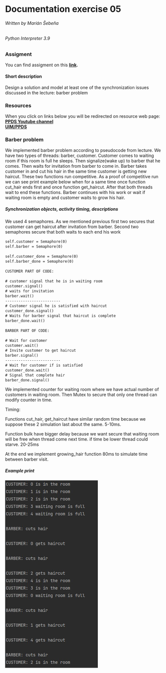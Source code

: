 # Documentation exercise 05
###### Written by Marián Šebeňa
###### Python Interpreter 3.9
### Assigment 
You can find assigment on this  **[link](https://uim.fei.stuba.sk/i-ppds/6-cvicenie-menej-klasicke-synchronizacne-problemy/).** 
#### Short description 
Design a solution and model at least one of the synchronization issues discussed in the lecture:
barber problem
### Resources
When you click on links below you will be redirected on resource web page: </br>
**[PPDS Youtube channel](https://www.youtube.com/channel/UCnTxtvNFlicb2Mn0a6w8N-A)** <br/>
**[UIM/PPDS](https://uim.fei.stuba.sk/predmet/i-ppds/)** <br/>

### Barber problem

We implemented barber problem according to pseudocode from lecture. We have two types of threads: barber, customer.
Customer comes to waiting room if this room is full he sleeps. Then signalize(wake up) to barber that he comes. Then waits
for invitation from barber to come in. Barber takes customer in and cut his hair in the same time 
customer is getting new haircut. These two functions run competitive. As a proof of competitive run we can see
print example below when for a same time once function cut_hair ends first and once function get_haircut. After that both threads 
wait to end these functions. Barber continues with his work or wait if waiting room is empty and customer waits to grow his hair. 
##### Synchronization objects, activity timing, descriptions
We used 4 semaphores. As we mentioned previous first two secures that customer can get haircut after invitation from barber. 
Second two semaphores secure that both waits to each end his work

```
self.customer = Semaphore(0)
self.barber = Semaphore(0)

self.customer_done = Semaphore(0)
self.barber_done = Semaphore(0)

CUSTOMER PART OF CODE:

# customer signal that he is in waiting room
customer.signal() 
# waits for invitation
barber.wait()
-------------------------
# Customer signal he is satisfied with haircut
customer_done.signal()
# Waits for barber signal that haircut is complete
barber_done.wait()

BARBER PART OF CODE:

# Wait for customer 
customer.wait()
# Invite customer to get haircut
barber.signal()
-------------------------
# Wait for customer if is satisfied
customer_done.wait()
# Signal that complete hair
barber_done.signal()
```
We implemented counter for waiting room where we have actual number of customers in waiting room. Then Mutex to secure
that only one thread can modify counter in time.

Timing:

Functions cut_hair, get_haircut have similar random time because we suppose these 2 simulation last about the same. 5-10ms.

Function bulk have bigger delay because we want secure that waiting room will be free when thread come next time. 
if time be lower thread could starve. 20-25ms

At the end we implement growing_hair function 80ms to simulate time between barber visit.
##### Example print

![plot](./img/ll.jpg)



